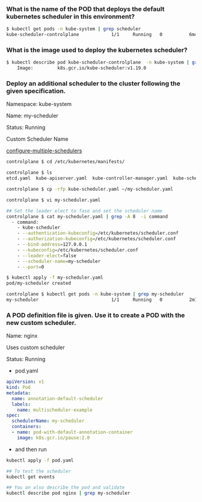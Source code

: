 ### What is the name of the POD that deploys the default kubernetes scheduler in this environment?
```bash
$ kubectl get pods -n kube-system | grep scheduler
kube-scheduler-controlplane            1/1     Running   0          6m49s
```

### What is the image used to deploy the kubernetes scheduler?

```bash
$ kubectl describe pod kube-scheduler-controlplane  -n kube-system | grep -i image
    Image:         k8s.gcr.io/kube-scheduler:v1.19.0
```

### Deploy an additional scheduler to the cluster following the given specification.
Namespace: kube-system

Name: my-scheduler

Status: Running

Custom Scheduler Name

[configure-multiple-schedulers](https://kubernetes.io/docs/tasks/extend-kubernetes/configure-multiple-schedulers/)

```bash
controlplane $ cd /etc/kubernetes/manifests/

controlplane $ ls
etcd.yaml  kube-apiserver.yaml  kube-controller-manager.yaml  kube-scheduler.yaml

controlplane $ cp -rfp kube-scheduler.yaml ~/my-scheduler.yaml

controlplane $ vi my-scheduler.yaml

## Set the leader elect to fase and set the scheduler name
controlplane $ cat my-scheduler.yaml | grep -A 8  -i command
  - command:
    - kube-scheduler
    - --authentication-kubeconfig=/etc/kubernetes/scheduler.conf
    - --authorization-kubeconfig=/etc/kubernetes/scheduler.conf
    - --bind-address=127.0.0.1
    - --kubeconfig=/etc/kubernetes/scheduler.conf
    - --leader-elect=false
    - --scheduler-name=my-scheduler
    - --port=0

$ kubectl apply -f my-scheduler.yaml
pod/my-scheduler created

controlplane $ kubectl get pods -n kube-system | grep my-scheduler
my-scheduler                           1/1     Running   0          2m1s
```

### A POD definition file is given. Use it to create a POD with the new custom scheduler.
Name: nginx

Uses custom scheduler

Status: Running

- pod.yaml
```yaml
apiVersion: v1
kind: Pod
metadata:
  name: annotation-default-scheduler
  labels:
    name: multischeduler-example
spec:
  schedulerName: my-scheduler
  containers:
  - name: pod-with-default-annotation-container
    image: k8s.gcr.io/pause:2.0
```

- and then run
```bash
kubectl apply -f pod.yaml

## To test the scheduler
kubectl get events

## You an also describe the pod and validate
kubectl describe pod nginx | grep my-scheduler
```